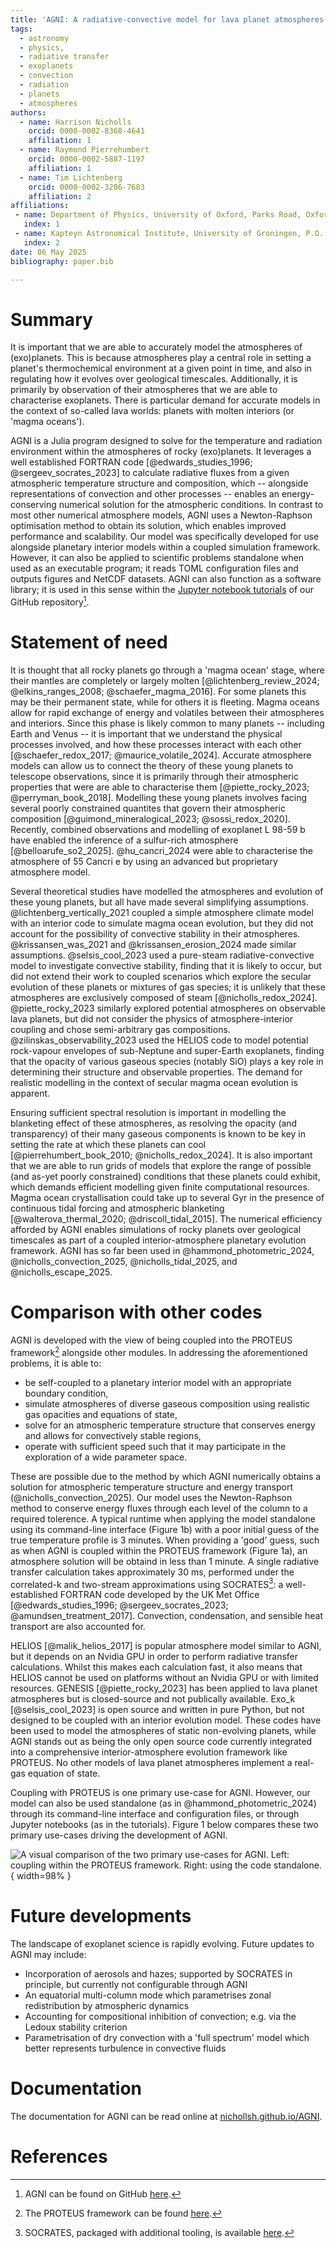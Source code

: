 ```yaml
---
title: 'AGNI: A radiative-convective model for lava planet atmospheres'
tags:
  - astronomy
  - physics,
  - radiative transfer
  - exoplanets
  - convection
  - radiation
  - planets
  - atmospheres
authors:
  - name: Harrison Nicholls
    orcid: 0000-0002-8368-4641
    affiliation: 1
  - name: Raymond Pierrehumbert
    orcid: 0000-0002-5887-1197
    affiliation: 1
  - name: Tim Lichtenberg
    orcid: 0000-0002-3286-7683
    affiliation: 2
affiliations:
 - name: Department of Physics, University of Oxford, Parks Road, Oxford OX1 3PU, UK
   index: 1
 - name: Kapteyn Astronomical Institute, University of Groningen, P.O. Box 800, 9700 AV Groningen, The Netherlands
   index: 2
date: 06 May 2025
bibliography: paper.bib

---
```


# Summary

It is important that we are able to accurately model the atmospheres of (exo)planets. This is because atmospheres play a central role in setting a planet's thermochemical environment at a given point in time, and also in regulating how it evolves over geological timescales. Additionally, it is primarily by observation of their atmospheres that we are able to characterise exoplanets. There is particular demand for accurate models in the context of so-called lava worlds: planets with molten interiors (or 'magma oceans').

AGNI is a Julia program designed to solve for the temperature and radiation environment within the atmospheres of rocky (exo)planets. It leverages a well established FORTRAN code [@edwards_studies_1996; @sergeev_socrates_2023] to calculate radiative fluxes from a given atmospheric temperature structure and composition, which -- alongside representations of convection and other processes -- enables an energy-conserving numerical solution for the atmospheric conditions. In contrast to most other numerical atmosphere models, AGNI uses a Newton-Raphson optimisation method to obtain its solution, which enables improved performance and scalability. Our model was specifically developed for use alongside planetary interior models within a coupled simulation framework. However, it can also be applied to scientific problems standalone when used as an executable program; it reads TOML configuration files and outputs figures and NetCDF datasets. AGNI can also function as a software library; it is used in this sense within the [Jupyter notebook tutorials](https://github.com/nichollsh/AGNI/tree/main/tutorials) of our GitHub repository[^1].

[^1]: AGNI can be found on GitHub [here](https://github.com/nichollsh/AGNI).

# Statement of need

It is thought that all rocky planets go through a 'magma ocean' stage, where their mantles are completely or largely molten [@lichtenberg_review_2024; @elkins_ranges_2008; @schaefer_magma_2016]. For some planets this may be their permanent state, while for others it is fleeting. Magma oceans allow for rapid exchange of energy and volatiles between their atmospheres and interiors. Since this phase is likely common to many planets -- including Earth and Venus -- it is important that we understand the physical processes involved, and how these processes interact with each other [@schaefer_redox_2017; @maurice_volatile_2024]. Accurate atmosphere models can allow us to connect the theory of these young planets to telescope observations, since it is primarily through their atmospheric properties that were are able to characterise them [@piette_rocky_2023; @perryman_book_2018]. Modelling these young planets involves facing several poorly constrained quantites that govern their atmospheric composition [@guimond_mineralogical_2023; @sossi_redox_2020]. Recently, combined observations and modelling of exoplanet L 98-59 b have enabled the inference of a sulfur-rich atmosphere [@belloarufe_so2_2025]. @hu_cancri_2024 were able to characterise the atmosphere of 55 Cancri e by using an advanced but proprietary atmosphere model.

Several theoretical studies have modelled the atmospheres and evolution of these young planets, but all have made several simplifying assumptions. @lichtenberg_vertically_2021 coupled a simple atmosphere climate model with an interior code to simulate magma ocean evolution, but they did not account for the possibility of convective stability in their atmospheres. @krissansen_was_2021 and @krissansen_erosion_2024 made similar assumptions. @selsis_cool_2023 used a pure-steam radiative-convective model to investigate convective stability, finding that it is likely to occur, but did not extend their work to coupled scenarios which explore the secular evolution of these planets or mixtures of gas species; it is unlikely that these atmospheres are exclusively composed of steam [@nicholls_redox_2024]. @piette_rocky_2023 similarly explored potential atmospheres on observable lava planets, but did not consider the physics of atmosphere-interior coupling and chose semi-arbitrary gas compositions. @zilinskas_observability_2023 used the HELIOS code to model potential rock-vapour envelopes of sub-Neptune and super-Earth exoplanets, finding that the opacity of various gaseous species (notably SiO) plays a key role in determining their structure and observable properties. The demand for realistic modelling in the context of secular magma ocean evolution is apparent.

Ensuring sufficient spectral resolution is important in modelling the blanketing effect of these atmospheres, as resolving the opacity (and transparency) of their many gaseous components  is known to be key in setting the rate at which these planets can cool [@pierrehumbert_book_2010; @nicholls_redox_2024]. It is also important that we are able to run grids of models that explore the range of possible (and as-yet poorly constrained) conditions that these planets could exhibit, which demands efficient modelling given finite computational resources. Magma ocean crystallisation could take up to several Gyr in the presence of continuous tidal forcing and atmospheric blanketing [@walterova_thermal_2020; @driscoll_tidal_2015]. The numerical efficiency afforded by AGNI enables simulations of rocky planets over geological timescales as part of a coupled interior-atmosphere planetary evolution framework. AGNI has so far been used in @hammond_photometric_2024, @nicholls_convection_2025, @nicholls_tidal_2025, and @nicholls_escape_2025.

# Comparison with other codes

AGNI is developed with the view of being coupled into the PROTEUS framework[^2] alongside other modules. In addressing the aforementioned problems, it is able to:

* be self-coupled to a planetary interior model with an appropriate boundary condition,
* simulate atmospheres of diverse gaseous composition using realistic gas opacities and equations of state,
* solve for an atmospheric temperature structure that conserves energy and allows for convectively stable regions,
* operate with sufficient speed such that it may participate in the exploration of a wide parameter space.

These are possible due to the method by which AGNI numerically obtains a solution for atmospheric temperature structure and energy transport (@nicholls_convection_2025). Our model uses the Newton-Raphson method to conserve energy fluxes through each level of the column to a required tolerence. A typical runtime when applying the model standalone using its command-line interface (Figure 1b) with a poor initial guess of the true temperature profile is 3 minutes. When providing a 'good' guess, such as when AGNI is coupled within the PROTEUS framework (Figure 1a), an atmosphere solution will be obtaind in less than 1 minute. A single radiative transfer calculation takes approximately 30 ms, performed under the correlated-k and two-stream approximations using SOCRATES[^3]: a well-established FORTRAN code developed by the UK Met Office [@edwards_studies_1996; @sergeev_socrates_2023; @amundsen_treatment_2017]. Convection, condensation, and sensible heat transport are also accounted for.

HELIOS [@malik_helios_2017] is popular atmosphere model similar to AGNI, but it depends on an Nvidia GPU in order to perform radiative transfer calculations. Whilst this makes each calculation fast, it also means that HELIOS cannot be used on platforms without an Nvidia GPU or with limited resources. GENESIS [@piette_rocky_2023] has been applied to lava planet atmospheres but is closed-source and not publically available. Exo_k [@selsis_cool_2023] is open source and written in pure Python, but not designed to be coupled with an interior evolution model. These codes have been used to model the atmospheres of static non-evolving planets, while AGNI stands out as being the only open source code currently integrated into a comprehensive interior-atmosphere evolution framework like PROTEUS. No other models of lava planet atmospheres implement a real-gas equation of state.

Coupling with PROTEUS is one primary use-case for AGNI. However, our model can also be used standalone (as in @hammond_photometric_2024) through its command-line interface and configuration files, or through Jupyter notebooks (as in the tutorials). Figure 1 below compares these two primary use-cases driving the development of AGNI.

![A visual comparison of the two primary use-cases for AGNI. Left: coupling within the PROTEUS framework. Right: using the code standalone.](application.svg){ width=98% }

[^2]: The PROTEUS framework can be found [here](https://github.com/FormingWorlds/PROTEUS).
[^3]: SOCRATES, packaged with additional tooling, is available [here](https://github.com/nichollsh/SOCRATES).

# Future developments

The landscape of exoplanet science is rapidly evolving. Future updates to AGNI may include:

* Incorporation of aerosols and hazes; supported by SOCRATES in principle, but currently not configurable through AGNI
* An equatorial multi-column mode which parametrises zonal redistribution by atmospheric dynamics
* Accounting for compositional inhibition of convection; e.g. via the Ledoux stability criterion
* Parametrisation of dry convection with a 'full spectrum' model which better represents turbulence in convective fluids

# Documentation

The documentation for AGNI can be read online at [nichollsh.github.io/AGNI](https://nichollsh.github.io/AGNI/).

# References
